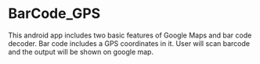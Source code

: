 # BarCode_GPS
This android app includes two basic features of Google Maps and bar code decoder. 
Bar code includes a GPS coordinates in it. User will scan barcode and the output will be shown on google map.
